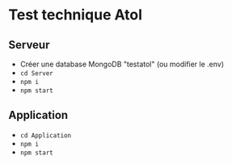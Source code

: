 # Test technique Atol

## Serveur
- Créer une database MongoDB "testatol" (ou modifier le .env)
- `cd Server`
- `npm i`
- `npm start`


## Application
- `cd Application`
- `npm i`
- `npm start`